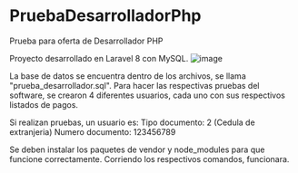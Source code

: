 # PruebaDesarrolladorPhp
 Prueba para oferta de Desarrollador PHP
 
 Proyecto desarrollado en Laravel 8 con MySQL.
![image](https://user-images.githubusercontent.com/38147967/149236939-081d8e4d-8035-4cfc-80c6-ca96fac40e9d.png)

La base de datos se encuentra dentro de los archivos, se llama "prueba_desarrollador.sql".
Para hacer las respectivas pruebas del software, se crearon 4 diferentes usuarios, cada uno con sus respectivos listados de pagos.

Si realizan pruebas, un usuario es:
Tipo documento: 2 (Cedula de extranjeria)
Numero documento: 123456789

Se deben instalar los paquetes de vendor y node_modules para que funcione correctamente. Corriendo los respectivos comandos, funcionara.
